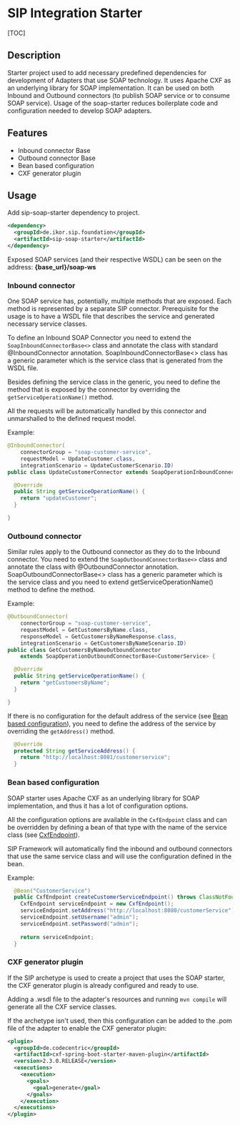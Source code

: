 # SIP Integration Starter

[TOC]

## Description

Starter project used to add necessary predefined dependencies for development of Adapters that use SOAP technology. It uses Apache CXF as an underlying library for SOAP implementation.
It can be used on both Inbound and Outbound connectors (to publish SOAP service or to consume SOAP service).
Usage of the soap-starter reduces boilerplate code and configuration needed to develop SOAP adapters. 

## Features

- Inbound connector Base
- Outbound connector Base
- Bean based configuration
- CXF generator plugin


## Usage

Add sip-soap-starter dependency to project.

```xml
<dependency>
  <groupId>de.ikor.sip.foundation</groupId>
  <artifactId>sip-soap-starter</artifactId>
</dependency>
```

Exposed SOAP services (and their respective WSDL) can be seen on the address: **{base_url}/soap-ws** 

### Inbound connector

One SOAP service has, potentially, multiple methods that are exposed. Each method is represented by a separate SIP connector.
Prerequisite for the usage is to have a WSDL file that describes the service and generated necessary service classes.

To define an Inbound SOAP Connector you need to extend the `SoapInboundConnectorBase<>` class and annotate the class with standard @InboundConnector annotation.
SoapInboundConnectorBase<> class has a generic parameter which is the service class that is generated from the WSDL file.

Besides defining the service class in the generic, you need to define the method that is exposed by the connector by overriding the `getServiceOperationName()` method.

All the requests will be automatically handled by this connector and unmarshalled to the defined request model.

Example:
```java
@InboundConnector(
    connectorGroup = "soap-customer-service",
    requestModel = UpdateCustomer.class,
    integrationScenario = UpdateCustomerScenario.ID)
public class UpdateCustomerConnector extends SoapOperationInboundConnectorBase<CustomerService> {

  @Override
  public String getServiceOperationName() {
    return "updateCustomer";
  }

}
```

### Outbound connector

Similar rules apply to the Outbound connector as they do to the Inbound connector. You need to extend the `SoapOutboundConnectorBase<>` class and annotate the class with @OutboundConnector annotation.
SoapOutboundConnectorBase<> class has a generic parameter which is the service class and you need to extend getServiceOperationName() method to define the method.

Example:
```java
@OutboundConnector(
    connectorGroup = "soap-customer-service",
    requestModel = GetCustomersByName.class,
    responseModel = GetCustomersByNameResponse.class,
    integrationScenario = GetCustomersByNameScenario.ID)
public class GetCustomersByNameOutboundConnector
    extends SoapOperationOutboundConnectorBase<CustomerService> {

  @Override
  public String getServiceOperationName() {
    return "getCustomersByName";
  }

}
```

If there is no configuration for the default address of the service (see [Bean based configuration](./soap-starter.md#bean-based-configuration)), you need to define the address of the service by overriding the `getAddress()` method.
```java
  @Override
  protected String getServiceAddress() {
    return "http://localhost:8081/customerservice";
  }
```


### Bean based configuration

SOAP starter uses Apache CXF as an underlying library for SOAP implementation, and thus it has a lot of configuration options.

All the configuration options are available in the `CxfEndpoint` class and can be overridden by defining a bean of that type with the name of the service class (see [CxfEndpoint](https://www.javadoc.io/doc/org.apache.camel/camel-cxf/3.2.0/org/apache/camel/component/cxf/CxfEndpoint.html)).

SIP Framework will automatically find the inbound and outbound connectors that use the same service class and will use the configuration defined in the bean.

Example:
```java
  @Bean("CustomerService")
  public CxfEndpoint createCustomerServiceEndpoint() throws ClassNotFoundException {
    CxfEndpoint serviceEndpoint = new CxfEndpoint();
    serviceEndpoint.setAddress("http://localhost:8080/customerService");
    serviceEndpoint.setUsername("admin");
    serviceEndpoint.setPassword("admin");
    
    return serviceEndpoint;
  }
```

### CXF generator plugin

If the SIP archetype is used to create a project that uses the SOAP starter, the CXF generator plugin is already configured and ready to use.

Adding a .wsdl file to the adapter's resources and running `mvn compile` will generate all the CXF service classes.


If the archetype isn't used, then this configuration can be added to the .pom file of the adapter to enable the CXF generator plugin:
```xml
<plugin>
  <groupId>de.codecentric</groupId>
  <artifactId>cxf-spring-boot-starter-maven-plugin</artifactId>
  <version>2.3.0.RELEASE</version>
  <executions>
    <execution>
      <goals>
        <goal>generate</goal>
      </goals>
    </execution>
  </executions>
</plugin>
```